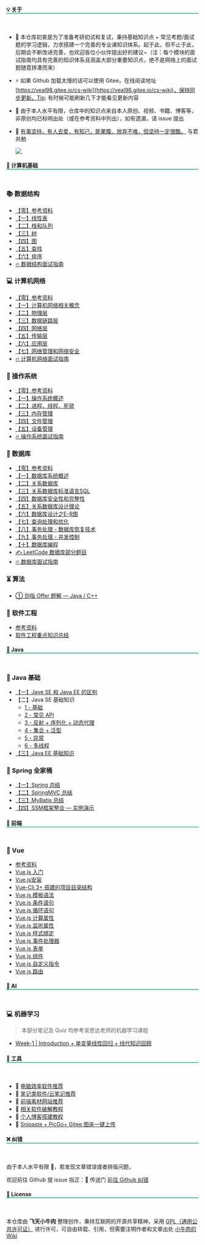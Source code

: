 <style>
    h2
    {
      border-bottom:2px  solid   rgb(66, 185, 131);
      margin-bottom:50px;
      font-size: 1em;
    }
    h2 span{
      display:inline-block;
      background: rgb(66, 185, 131);
      color:#ffffff;
      padding:  10px  16px;
      border-radius:5px;
      box-shadow: 5px 5px 10px black;
    }
    .content{
      width:1000px;
      margin: 0 auto;
      padding-top: 0px;
    }
</style>


## 💡 关于

- 🎫 本仓库初衷是为了准备考研初试和复试，秉持基础知识点 + 常见考题/面试题的学习逻辑，力求搭建一个完善的专业课知识体系。起于此，但不止于此，后期会不断改进完善，也欢迎各位小伙伴提出好的建议~（注：每个模块的面试指南均具有完善的知识体系且涵盖大部分重要知识点，绝不是网络上的面试题随意拼凑而来）

- ⚡ 如果 Github 加载太慢的话可以使用 Gitee，在线阅读地址 [https://veal98.gitee.io/cs-wiki](https://veal98.gitee.io/cs-wiki)，保持同步更新。Tip: 有时候可能刷新几下才能看见更新内容

- 🙏 由于本人水平有限，仓库中的知识点来自本人原创、视频、书籍、博客等，非原创均已标明出处（或在参考资料中列出），如有遗漏，请 issue 提出

- 💓 [有事坚持，有人去爱，有知己，能果腹。放弃不难，但坚持一定很酷。](README) 与君共勉

  ![](http://pic1.win4000.com/wallpaper/c/579b18623b1e3.jpg)



## 📑 计算机基础

### 📚 数据结构
- [【零】参考资料](数据结构/参考资料.md)
- [【一】线性表](数据结构/【一】线性表.md)
- [【二】栈和队列](数据结构/【二】栈和队列.md)
- [【三】树](数据结构/【三】树.md)
- [【四】图](数据结构/【四】图.md)
- [【五】查找](数据结构/【五】查找.md)
- [【六】排序](数据结构/【六】排序.md)
- [🔥 数据结构面试指南](数据结构/面试指南)


### 💻 计算机网络
- [【零】参考资料](计算机网络/参考资料.md)
- [【一】计算机网络相关概念](计算机网络/【一】计算机网络相关概念.md)
- [【二】物理层](计算机网络/【二】物理层.md)
- [【三】数据链路层](计算机网络/【三】数据链路层.md)
- [【四】网络层](计算机网络/【四】网络层.md)
- [【五】传输层](计算机网络/【五】传输层.md)
- [【六】应用层](计算机网络/【六】应用层.md)
- [【七】网络管理和网络安全](计算机网络/【七】网络管理和网络安全.md)
- [🔥 计算机网络面试指南](计算机网络/面试指南.md)

### 📜 操作系统
- [【零】参考资料](操作系统/参考资料.md)
- [【一】操作系统概述](操作系统/【一】操作系统概述.md)
- [【二】进程、线程、死锁](操作系统/【二】进程、线程、死锁.md)
- [【三】内存管理](操作系统/【三】内存管理.md)
- [【四】文件管理](操作系统/【四】文件管理.md)
- [【五】设备管理](操作系统/【五】设备管理.md)
- [🔥 操作系统面试指南](操作系统/面试指南.md)


### 📘 数据库
- [【零】参考资料](数据库/参考资料.md)
- [【一】数据库系统概述](数据库/【一】数据库系统概述.md)
- [【二】关系数据库](数据库/【二】关系数据库.md)
- [【三】关系数据库标准语言SQL](数据库/【三】关系数据库标准语言SQL.md)
- [【四】数据库安全性和完整性](数据库/【四】数据库安全性和完整性.md)
- [【五】关系数据库设计理论](数据库/【五】关系数据库设计理论)
- [【六】数据库设计之E-R图](数据库/【六】数据库设计之E-R图)
- [【七】查询处理和优化](数据库/【七】查询处理和优化)
- [【八】事务处理 - 数据库恢复技术](数据库/【八】事务处理-数据库恢复技术)
- [【九】事务处理 - 并发控制](数据库/【九】事务处理-并发控制)
- [【十】数据库编程](数据库/[十]数据库编程.md)
- [  ✍ LeetCode 数据库部分题目](数据库/LeetCode.md)
- [  🔥 数据库面试指南](数据库/面试指南.md)

### ⏳ 算法

- [① 剑指 Offer 题解 — Java / C++](剑指Offer/index.md)

### 🔋 软件工程

- [参考资料](软件工程/参考资料.md)
- [软件工程重点知识总结](软件工程/软件工程重点知识总结.md)



## 🍵 Java

### 👔 Java 基础

- [【一】Jave SE 和 Java EE 的区别](Java/JaveSE和JavaEE的区别.md)
- 【二】Java SE 基础知识
  - [1 - 基础](Java/JavaSE基础知识/1-基础.md)
  - [2 - 常见 API](Java/JavaSE基础知识/2-常见API.md)
  - [3 - 反射 + 序列化 + 动态代理](Java/JavaSE基础知识/3-反射+序列化+动态代理.md)
  - [4 - 集合 + 泛型](Java/JavaSE基础知识/4-集合+泛型.md)
  - [5 - 异常](Java/JavaSE基础知识/5-异常.md)
  - [6 - 多线程](Java/JavaSE基础知识/6-多线程.md)
- [【三】Java EE 基础知识](Java/JavaEE基础知识.md)

### 🎡 Spring 全家桶

- [【一】Spring 总结](Java/SSM/Spring/Spring总结.md)
- [【二】SpringMVC 总结](Java/SSM/SpringMVC/SpringMVC总结.md)
- [【三】MyBatis 总结](Java/SSM/MyBatis/MyBatis总结.md) 
- [【四】SSM框架整合 — 实例演示](Java/SSM/SSM框架整合)



## 🎉 前端

### 🎄 Vue

- [参考资料](前端/Vue/参考资料.md)
- [Vue.js 入门](前端/Vue/1.入门.md)
- [Vue.js安装](前端/Vue/2.安装.md)
- [Vue-Cli 3+ 搭建的项目目录结构](前端/Vue/3.目录结构.md)
- [Vue.js 模板语法](前端/Vue/4.模板语法.md)
- [Vue.js 条件语句](前端/Vue/5.条件语句.md)
- [Vue.js 循环语句](前端/Vue/6.循环语句.md)
- [Vue.js 计算属性](前端/Vue/7.计算属性.md)
- [Vue.js 监听属性](前端/Vue/8.监听属性.md)
- [Vue.js 样式绑定](前端/Vue/9.样式绑定.md)
- [Vue.js 事件处理器](前端/Vue/10.事件处理器.md)
- [Vue.js 表单](前端/Vue/11.表单.md)
- [Vue.js 组件](前端/Vue/12.组件.md)
- [Vue.js 自定义指令](前端/Vue/13.自定义指令.md)
- [Vue.js 路由](前端/Vue/14.路由.md)

## 🤖 AI

### 💻 机器学习

> 本部分笔记及 Quiz 均参考吴恩达老师的机器学习课程

- [Week-1 | Introduction + 单变量线性回归 + 线代知识回顾](人工智能/机器学习/Week1.md)

## 🔨 工具

- 📌 [电脑效率软件推荐](工具/电脑效率软件推荐.md)
- 📖 [笔记类软件/云笔记推荐](工具/笔记类软件+云笔记推荐.md)
- 🎨 [前端素材网站推荐](工具/前端素材网站推荐.md)
- 🔑 [相关软件破解教程](工具/软件破解.md)
- 🔮 [个人博客搭建教程](工具/个人博客搭建教程.md)
- 💊 [Snipaste + PicGo+ Gitee 图床一键上传](工具/图床一键上传.md)



## ❌ 纠错


由于本人水平有限 🙋，若发现文章错误或者排版问题，

欢迎前往 Github 提 issue 指正：🚪 传送门  [前往 Github 纠错](https://github.com/Veal98/CS-Wiki/issues)




## 👮 License


本仓库由 **飞天小牛肉** 整理创作，秉持互联网的开源共享精神，采用 [GPL（通用公共许可证）](https://www.gnu.org/licenses/gpl-3.0.html) 进行许可，可自由转载、引用，但需要注明作者和文章出处 [小牛肉的Wiki](https://veal98.gitee.io/cs-wiki/#/)
